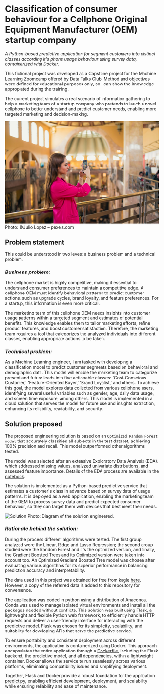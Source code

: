 # Classification of consumer behaviour for a Cellphone Original Equipment Manufacturer (OEM) startup company 

*A Python-based predictive application for segment customers into distinct classes according it's phone usage behaviour using survey data, containerized with Docker.*

This fictional project was developed as a Capstone project for the Machine Learning Zoomcamp offered by Data Talks Club. Method and objectives were defined for educational purposes only, so I can show the knowledge appropiated during the training. 

The current project simulates a real scenario of information gathering to help a marketing team of a startup company who pretends to lauch a novel cellphone to better understand and predict customer needs, enabling more targeted marketing and decision-making. 

![phone_usage](https://github.com/bizzaccelerator/classification_of_consumer_behaviour/blob/main/Images/phone_usage.jpg)
Photo: ©Julio Lopez – pexels.com

## Problem statement
This could be understood in two leves: a business problem and a technical problem. 

### _Business problem:_
The cellphone market is highly competitive, making it essential to understand consumer preferences to maintain a competitive edge. A cellphone OEM must identify behavioral patterns to predict customer actions, such as upgrade cycles, brand loyalty, and feature preferences. For a startup, this information is even more critical.

The marketing team of this cellphone OEM needs insights into customer usage patterns within a targeted segment and estimates of potential benefits. This knowledge enables them to tailor marketing efforts, refine product features, and boost customer satisfaction. Therefore, the marketing team requires a tool that categorizes the analyzed individuals into different classes, enabling appropriate actions to be taken. 

### _Technical problem:_
As a Machine Learning engineer, I am tasked with developing a classification model to predict customer segments based on behavioral and demographic data. This model will enable the marketing team to categorize present and future leads into five actionable classes: 'Cost-Conscious Customer,' 'Feature-Oriented Buyer,' 'Brand Loyalist,' and others. To achieve this goal, the model explores data collected from various cellphone users, identifying several useful variables such as gender, age, daily data usage, and screen time exposure, among others. This model is implemented in a cloud solution that serves the model for future use and insights extraction, enhancing its reliability, readability, and security.

## Solution proposed

The proposed engineering solution is based on an `Optimized Random Forest model` that accurately classifies all subjects in the test dataset, achieving 100% precision and recall. This model outperformed other algorithms tested.

The model was selected after an extensive Exploratory Data Analysis (EDA), which addressed missing values, analyzed univariate distributions, and assessed feature importance. Details of the EDA process are available in the [notebook](https://github.com/bizzaccelerator/classification_of_consumer_behaviour/blob/main/notebook.ipynb).

The solution is implemented as a Python-based predictive service that estimates a customer's class in advance based on survey data of usage patterns. It is deployed as a web application, enabling the marketing team of the OEM to process survey data and predict expected consumer behaviour, so they can target them with devices that best meet their needs.

![Solution]()
Photo: Diagram of the solution engineered.

### _Rationale behind the solution:_ 

During the process different algorithms were tested. The first group analyzed were the Linear, Ridge and Lasso Regression; the second group studied were the Random Forest and it's the optimized version, and finally, the Gradient Boosted Trees and its Optimized version were taken into account too. An Optimized Gradient Boosted Tree model was chosen after evaluating various algorithms for its superior performance in balancing prediction accuracy and interpretability. 

The data used in this project was obtained for free from kagle [here](https://www.kaggle.com/datasets/japondo/corn-farming-data). However, a copy of the referred data is added to this repository for convenience. 

The application was coded in python using a distribution of Anaconda. Conda was used to manage isolated virtual environments and install all the packages needed without conflicts. This solution was built using Flask, a lightweight and flexible Python web framework, to efficiently handle HTTP requests and deliver a user-friendly interface for interacting with the predictive model. Flask was chosen for its simplicity, scalability, and suitability for developing APIs that serve the predictive service.

To ensure portability and consistent deployment across different environments, the application is containerized using Docker. This approach encapsulates the entire application through a [Dockerfile](https://github.com/bizzaccelerator/corn-yield-prediction/blob/main/Dockerfile), including the Flask backend, the predictive model, and all dependencies, within a lightweight container. Docker allows the service to run seamlessly across various platforms, eliminating compatibility issues and simplifying deployment.

Together, Flask and Docker provide a robust foundation for the application [predict.py](https://github.com/bizzaccelerator/corn-yield-prediction/blob/main/predict.py), enabling efficient development, deployment, and scalability while ensuring reliability and ease of maintenance. 
